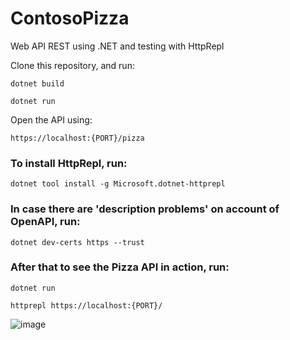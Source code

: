 # ContosoPizza

Web API REST using .NET and testing with HttpRepl

Clone this repository, and run:
```
dotnet build
```
```
dotnet run
```
Open the API using:
```
https://localhost:{PORT}/pizza
```

### To install HttpRepl, run:
```
dotnet tool install -g Microsoft.dotnet-httprepl
```
### In case there are 'description problems' on account of OpenAPI, run:
```
dotnet dev-certs https --trust
```
### After that to see the Pizza API in action, run:
```
dotnet run
```
```
httprepl https://localhost:{PORT}/
```

![image](https://user-images.githubusercontent.com/72718207/196312265-f360744f-61e2-4035-a762-c64078eb4b7b.png)
